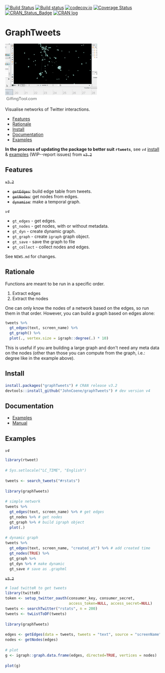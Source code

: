 [![Build Status](https://travis-ci.org/JohnCoene/graphTweets.svg?branch=master)](https://travis-ci.org/JohnCoene/graphTweets)
[![Build status](https://ci.appveyor.com/api/projects/status/t37a595yg5eb2sx6/branch/master?svg=true)](https://ci.appveyor.com/project/JohnCoene/graphtweets/branch/master)
[![codecov.io](https://codecov.io/github/JohnCoene/graphTweets/coverage.svg?branch=master)](https://codecov.io/github/JohnCoene/graphTweets?branch=master)
[![Coverage Status](https://img.shields.io/coveralls/JohnCoene/graphTweets.svg)](https://coveralls.io/r/JohnCoene/graphTweets?branch=master)
[![CRAN_Status_Badge](http://www.r-pkg.org/badges/version/graphTweets)](http://cran.r-project.org/package=graphTweets)
[![CRAN log](http://cranlogs.r-pkg.org/badges/grand-total/graphTweets)](http://cranlogs.r-pkg.org/badges/graphTweets)

# GraphTweets #

![gephi.gif](https://github.com/JohnCoene/docs/raw/master/output.gif)

Visualise networks of Twitter interactions.

* [Features](#features)
* [Rationale](#rationale)
* [Install](#install)
* [Documentation](#documentaition)
* [Examples](#examples)

**In the process of updating the package to better suit `rtweets`**, see *`v4`* [install](#install) & [examples](#examples) (WIP--report issues) from ~~`v3.2`~~

## Features

~~`v3.2`~~

* ~~`getEdges`~~: build edge table from tweets.
* ~~`getNodes`~~: get nodes from edges.
* ~~`dynamise`~~: make a temporal graph.

*`v4`*

- `gt_edges` - get edges.
- `gt_nodes` - get nodes, with or without metadata.
- `gt_dyn` - create dynamic graph.
- `gt_graph` - create `igraph` graph object.
- `gt_save` - save the graph to file
- `gt_collect` - collect nodes and edges.

See `NEWS.md` for changes.

## Rationale

Functions are meant to be run in a specific order.

1. Extract edges
2. Extract the nodes

One can only know the nodes of a network based on the edges, so run them in that order. However, you can build a graph based on edges alone:

```R
tweets %>% 
  gt_edges(text, screen_name) %>% 
  gt_graph() %>% 
  plot(., vertex.size = igraph::degree(.) * 10)
```

This is useful if you are building a large graph and don't need any meta data on the nodes (other than those you can compute from the graph, i.e.: degree like in the example above).

## Install

```R
install.packages("graphTweets") # CRAN release v3.2
devtools::install_github("JohnCoene/graphTweets") # dev version v4
```

## Documentation 

* [Examples](http://johncoene.github.io/projects/ex/graphTweets_examples.html)
* [Manual](http://johncoene.github.io/projects/docs/GraphTweets.pdf)

## Examples ##

*`v4`*

```R
library(rtweet)

# Sys.setlocale("LC_TIME", "English")

tweets <- search_tweets("#rstats")

library(graphTweets)

# simple network
tweets %>% 
  gt_edges(text, screen_name) %>% # get edges
  gt_nodes %>% # get nodes
  gt_graph %>% # build igraph object
  plot(.)

# dynamic graph
tweets %>% 
  gt_edges(text, screen_name, "created_at") %>% # add created time
  gt_nodes(TRUE) %>% 
  gt_graph %>% 
  gt_dyn %>% # make dynamic
  gt_save # save as .graphml
```

~~`v3.2`~~

```R
# load twitteR to get tweets
library(twitteR)
token <- setup_twitter_oauth(consumer_key, consumer_secret, 
                             access_token=NULL, access_secret=NULL)
tweets <- searchTwitter("rstats", n = 200)
tweets <- twListToDF(tweets)

library(graphTweets)

edges <- getEdges(data = tweets, tweets = "text", source = "screenName")
nodes <- getNodes(edges)

# plot
g <- igraph::graph.data.frame(edges, directed=TRUE, vertices = nodes)

plot(g)
```
